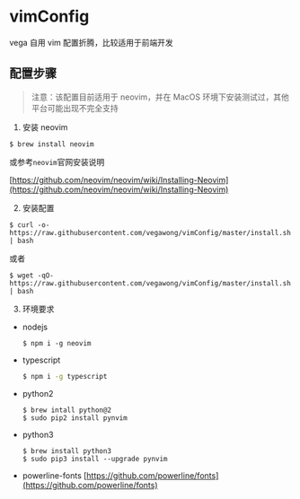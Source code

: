 # vimConfig

vega 自用 vim 配置折腾，比较适用于前端开发

## 配置步骤

> 注意：该配置目前适用于 neovim，并在 MacOS 环境下安装测试过，其他平台可能出现不完全支持

1. 安装 neovim

```
$ brew install neovim
```

或参考`neovim`官网安装说明

[https://github.com/neovim/neovim/wiki/Installing-Neovim](https://github.com/neovim/neovim/wiki/Installing-Neovim)

2. 安装配置

```
$ curl -o- https://raw.githubusercontent.com/vegawong/vimConfig/master/install.sh | bash
```

或者

```
$ wget -qO- https://raw.githubusercontent.com/vegawong/vimConfig/master/install.sh | bash
```

3. 环境要求

- nodejs

  ```
  $ npm i -g neovim
  ```

- typescript

  ```bash
  $ npm i -g typescript
  ```

- python2

  ```
  $ brew intall python@2
  $ sudo pip2 install pynvim
  ```

- python3

  ```
  $ brew install python3
  $ sudo pip3 install --upgrade pynvim
  ```

- powerline-fonts
  [https://github.com/powerline/fonts](https://github.com/powerline/fonts)
